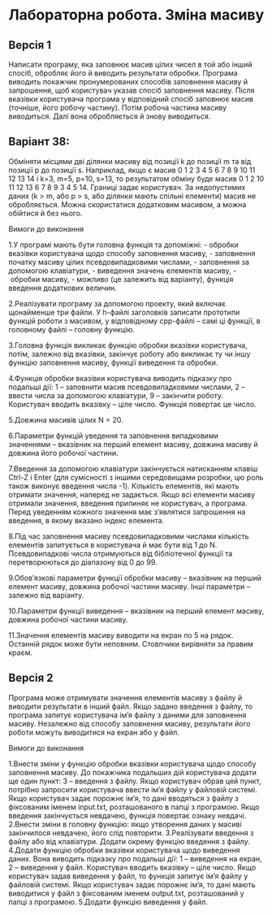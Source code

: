 # Лабораторна робота. Зміна масиву

## Версія 1 
Написати програму, яка заповнює масив цілих чисел в той або інший спосіб, обробляє його й виводить результати обробки. 
Програма виводить покажчик пронумерованих способів заповнення масиву й запрошення, щоб користувач указав спосіб заповнення масиву. 
Після вказівки користувача програма у відповідний спосіб заповнює масив (точніше, його робочу частину). 
Потім робоча частина масиву виводиться.
Далі вона обробляється й знову виводиться.

## Варіант 38: 
Обміняти місцями дві ділянки масиву від позиції k до позиції m та від позиції p до позиції s. Наприклад, якщо є масив 0 1 2 3 4 5 6 7 8 9 10 11 12 13 14 і k=3, m=5, p=10, s=13, то результатом обміну буде масив 0 1 2 10 11 12 13 6 7 8 9 3 4 5 14. Границі задає користувач. За недопустимих даних (k > m, або p > s, або ділянки мають спільні елементи) масив не обробляється. Можна скористатися додатковим масивом, а можна обійтися й без нього.


Вимоги до виконання 

1.У програмі мають бути головна функція та допоміжні: 
- обробки вказівки користувача щодо способу заповнення масиву, 
- заповнення початку масиву цілих псевдовипадковими числами, 
- заповнення за допомогою клавіатури, 
- виведення значень елементів масиву,
- обробки масиву, 
- можливо (це залежить від варіанту), функція введення додаткових величин. 

2.Реалізувати програму за допомогою проекту, який включає щонайменше три файли. У h-файлі заголовків записати прототипи функцій роботи з масивом, у відповідному cpp-файлі – самі ці функції, в головному файлі – головну функцію. 

3.Головна функція викликає функцію обробки вказівки користувача, потім, залежно від вказівки, закінчує роботу або викликає ту чи іншу функцію заповнення масиву, функції виведення та обробки. 

4.Функція обробки вказівки користувача виводить підказку про подальші дії: 1 – заповнити масив псевдовипадковими числами, 2 – ввести числа за допомогою клавіатури, 9 – закінчити роботу. Користувач вводить вказівку – ціле число. Функція повертає це число. 

5.Довжина масивів цілих N = 20. 

6.Параметри функцій уведення та заповнення випадковими значеннями – вказівник на перший елемент масиву, довжина масиву й довжина його робочої частини. 

7.Введення за допомогою клавіатури закінчується натисканням клавіш Ctrl-Z і Enter (для сумісності з іншими середовищами розробки, цю роль також виконує введення числа -1). Кількість елементів, які мають отримати значення, наперед не задається. Якщо всі елементи масиву отримали значення, введення припиняє не користувач, а програма. Перед уведенням кожного значення має з’являтися запрошення на введення, в якому вказано індекс елемента. 

8.Під час заповнення масиву псевдовипадковими числами кількість елементів запитується в користувача й має бути від 1 до N. Псевдовипадкові числа отримуються від бібліотечної функції та перетворюються до діапазону від 0 до 99. 

9.Обов’язкові параметри функції обробки масиву – вказівник на перший елемент масиву, довжина робочої частини масиву. Інші параметри – залежно від варіанту. 

10.Параметри функції виведення – вказівник на перший елемент масиву, довжина робочої частини масиву.

11.Значення елементів масиву виводити на екран по 5 на рядок. Останній рядок може бути неповним. Стовпчики вирівняти за правим краєм. 

## Версія 2 

Програма може отримувати значення елементів масиву з файлу й виводити результати в інший файл. Якщо задано введення з файлу, то програма запитує користувача ім’я файлу з даними для заповнення масиву. Незалежно від способу заповнення масиву, результати його роботи можуть виводитися на екран або у файл.

Вимоги до виконання 

1.Внести зміни у функцію обробки вказівки користувача щодо способу заповнення масиву. До покажчика подальших дій користувача додати ще один пункт: 3 – введення з файлу. Якщо користувач обрав цей пункт, потрібно запросити користувача ввести ім’я файлу у файловій системі. Якщо користувач задає порожнє ім’я, то дані вводяться з файлу з фіксованим іменем input.txt, розташованого в папці з програмою. Якщо введення закінчується невдачею, функція повертає ознаку невдачі. 
2.Внести зміни в головну функцію: якщо утворення даних у масиві закінчилося невдачею, його слід повторити. 
3.Реалізувати введення з файлу або від клавіатури. Додати окрему функцію введення з файлу.
4.Додати функцію обробки вказівки користувача щодо виведення даних. Вона виводить підказку про подальші дії: 1 – виведення на екран, 2 – виведення у файл. Користувач вводить вказівку – ціле число. Якщо користувач задав виведення у файл, то функція запитує ім’я файлу у файловій системі. Якщо користувач задає порожнє ім’я, то дані мають виводитися у файл з фіксованим іменем output.txt, розташований у папці з програмою. 
5.Додати функцію виведення у файл. 
